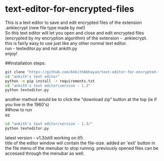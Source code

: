 # text-editor-for-encrypted-files
This is a text editor to save and edit encrypted files of the extension .ankiecrypt (new file type made by me!)  
So this text editor will let you open and close and edit encrypted files (encrypted by my encryption algorithm) of the extension - .ankiecrypt.  
this is fairly easy to use just like any other normal text editor.   
run - texteditor.py and not ankith.py  
enjoy!  

##installation steps:
```bash
git clone "https://github.com/AnkithAbhayan/text-editor-for-encrypted-files" "ankith's text editor"
cd "ankith's text editor"
python -m pip install -r requirements.txt
cd "ankith's text editor\version - 1.3"
python texteditor.py
```  
another method would be to click the "download zip" button at the top (ie if you live in the 1960's)  
##how to run  
ez  
```bash
cd "ankith's text editor/version - 1.3/"
python texteditor.py
```  

latest version - v1.3(still working on it!).    
title of the editor window will contain the file-size.
added an 'exit' button in the file menu of the menubar to stop runnng.
previously opened files can be accessed through the menubar as well.
